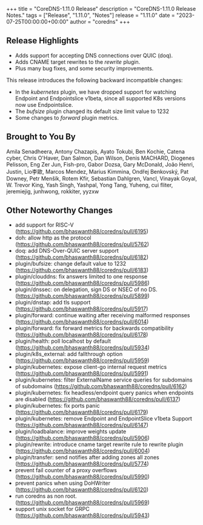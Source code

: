 +++
title = "CoreDNS-1.11.0 Release"
description = "CoreDNS-1.11.0 Release Notes."
tags = ["Release", "1.11.0", "Notes"]
release = "1.11.0"
date = "2023-07-25T00:00:00+00:00"
author = "coredns"
+++

## Release Highlights

* Adds support for accepting DNS connections over QUIC (doq).
* Adds CNAME target rewrites to the _rewrite_ plugin.
* Plus many bug fixes, and some security improvements.

This release introduces the following backward incompatible changes:
* In the _kubernetes_ plugin, we have dropped support for watching Endpoint and Endpointslice v1beta, since all supported K8s versions now use Endpointslice.
* The _bufsize_ plugin changed its default size limit value to 1232
* Some changes to _forward_ plugin metrics.
## Brought to You By

Amila Senadheera,
Antony Chazapis,
Ayato Tokubi,
Ben Kochie,
Catena cyber,
Chris O'Haver,
Dan Salmon,
Dan Wilson,
Denis MACHARD,
Diogenes Pelisson,
Eng Zer Jun,
Fish-pro,
Gabor Dozsa,
Gary McDonald,
João Henri,
Justin,
Lio李歐,
Marcos Mendez,
Marius Kimmina,
Ondřej Benkovský,
Pat Downey,
Petr Menšík,
Rotem Kfir,
Sebastian Dahlgren,
Vancl,
Vinayak Goyal,
W. Trevor King,
Yash Singh,
Yashpal,
Yong Tang,
Yuheng,
cui fliter,
jeremiejig,
junhwong,
rokkiter,
yyzxw

## Other Noteworthy Changes

* add support for RISC-V (https://github.com/bhaswanth88/coredns/pull/6195)
* doh: allow http as the protocol (https://github.com/bhaswanth88/coredns/pull/5762)
* doq: add DNS-Over-QUIC server support (https://github.com/bhaswanth88/coredns/pull/6182)
* plugin/bufsize: change default value to 1232 (https://github.com/bhaswanth88/coredns/pull/6183)
* plugin/clouddns: fix answers limited to one response (https://github.com/bhaswanth88/coredns/pull/5986)
* plugin/dnssec: on delegation, sign DS or NSEC of no DS. (https://github.com/bhaswanth88/coredns/pull/5899)
* plugin/dnstap: add tls support (https://github.com/bhaswanth88/coredns/pull/5917)
* plugin/forward: continue waiting after receiving malformed responses (https://github.com/bhaswanth88/coredns/pull/6014)
* plugin/forward: fix forward metrics for backwards compatibility (https://github.com/bhaswanth88/coredns/pull/6178)
* plugin/health: poll localhost by default (https://github.com/bhaswanth88/coredns/pull/5934)
* plugin/k8s_external: add fallthrough option (https://github.com/bhaswanth88/coredns/pull/5959)
* plugin/kubernetes: expose client-go internal request metrics (https://github.com/bhaswanth88/coredns/pull/5991)
* plugin/kubernetes: filter ExternalName service queries for subdomains of subdomains (https://github.com/bhaswanth88/coredns/pull/6162)
* plugin/kubernetes: fix headless/endpoint query panics when endpoints are disabled (https://github.com/bhaswanth88/coredns/pull/6137)
* plugin/kubernetes: fix ports panic (https://github.com/bhaswanth88/coredns/pull/6179)
* plugin/kubernetes: remove Endpoint and EndpointSlice v1beta Support (https://github.com/bhaswanth88/coredns/pull/6147)
* plugin/loadbalance: improve weights update (https://github.com/bhaswanth88/coredns/pull/5906)
* plugin/rewrite: introduce cname target rewrite rule to rewrite plugin (https://github.com/bhaswanth88/coredns/pull/6004)
* plugin/transfer: send notifies after adding zones all zones (https://github.com/bhaswanth88/coredns/pull/5774)
* prevent fail counter of a proxy overflows (https://github.com/bhaswanth88/coredns/pull/5990)
* prevent panics when using DoHWriter (https://github.com/bhaswanth88/coredns/pull/6120)
* run coredns as non root. (https://github.com/bhaswanth88/coredns/pull/5969)
* support unix socket for GRPC (https://github.com/bhaswanth88/coredns/pull/5943)

